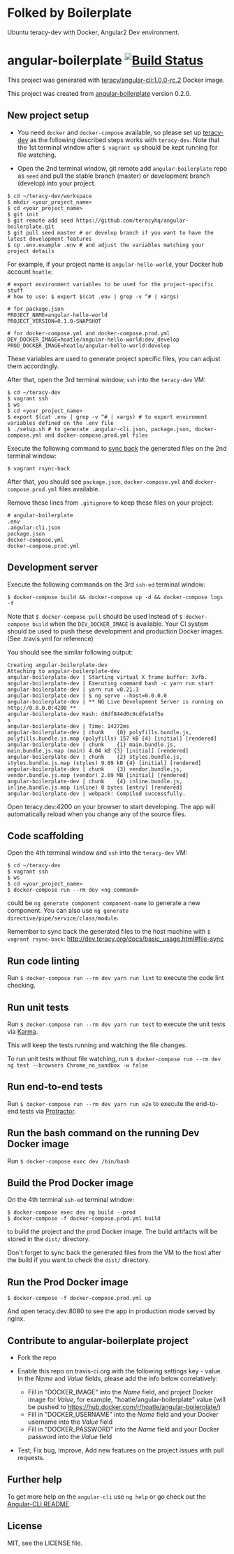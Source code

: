# Folked by Boilerplate

Ubuntu teracy-dev with Docker, Angular2 Dev environment.

# angular-boilerplate [![Build Status](https://travis-ci.org/teracyhq/angular-boilerplate.svg?branch=develop)](https://travis-ci.org/teracyhq/angular-boilerplate)

This project was generated with
[teracy/angular-cli:1.0.0-rc.2](https://hub.docker.com/r/teracy/angular-cli/) Docker image.

This project was created from [angular-boilerplate](https://github.com/teracyhq/angular-boilerplate)
version 0.2.0.

## New project setup

- You need `docker` and `docker-compose` available, so please set up
  [teracy-dev](http://dev.teracy.org/docs/getting_started.html) as the following described
  steps works with `teracy-dev`. Note that the 1st terminal window after `$ vagrant up` should be
  kept running for file watching.

- Open the 2nd terminal window, git remote add `angular-boilerplate` repo as `seed` and pull the
  stable branch (master) or development branch (develop) into your project.

```
$ cd ~/teracy-dev/workspace
$ mkdir <your_project_name>
$ cd <your_project_name>
$ git init
$ git remote add seed https://github.com/teracyhq/angular-boilerplate.git
$ git pull seed master # or develop branch if you want to have the latest development features
$ cp .env.example .env # and adjust the variables matching your project details
```

For example, if your project name is `angular-hello-world`, your Docker hub account `hoatle`:

```
# export environment variables to be used for the project-specific stuff
# how to use: $ export $(cat .env | grep -v ^# | xargs)

# for package.json
PROJECT_NAME=angular-hello-world
PROJECT_VERSION=0.1.0-SNAPSHOT

# for docker-compose.yml and docker-compose.prod.yml
DEV_DOCKER_IMAGE=hoatle/angular-hello-world:dev_develop
PROD_DOCKER_IMAGE=hoatle/angular-hello-world:develop
```

These variables are used to generate project specific files, you can adjust them accordingly.


After that, open the 3rd terminal window, `ssh` into the `teracy-dev` VM:

```
$ cd ~/teracy-dev
$ vagrant ssh
$ ws
$ cd <your_project_name>
$ export $(cat .env | grep -v ^# | xargs) # to export enviroment variables defined on the .env file
$ ./setup.sh # to generate .angular-cli.json, package.json, docker-compose.yml and docker-compose.prod.yml files
```

Execute the following command to
[sync back](http://dev.teracy.org/docs/develop/basic_usage.html#file-sync) the generated files on
the 2nd terminal window:

```
$ vagrant rsync-back
```

After that, you should see `package.json`, `docker-compose.yml` and `docker-compose.prod.yml` files
available.

Remove these lines from `.gitignore` to keep these files on your project:

```
# angular-boilerplate
.env
.angular-cli.json
package.json
docker-compose.yml
docker-compose.prod.yml
```

## Development server

Execute the following commands on the 3rd `ssh-ed` terminal window:

```
$ docker-compose build && docker-compose up -d && docker-compose logs -f
```

Note that `$ docker-compose pull` should be used instead of `$ docker-compose build` when the
`DEV_DOCKER_IMAGE` is available. Your CI system should be used to push these development and production
Docker images. (See .travis.yml for reference)

You should see the similar following output:

```
Creating angular-boilerplate-dev
Attaching to angular-boilerplate-dev
angular-boilerplate-dev | Starting virtual X frame buffer: Xvfb.
angular-boilerplate-dev | Executing command bash -c yarn run start
angular-boilerplate-dev | yarn run v0.21.3
angular-boilerplate-dev | $ ng serve --host=0.0.0.0 
angular-boilerplate-dev | ** NG Live Development Server is running on http://0.0.0.0:4200 **
angular-boilerplate-dev Hash: d8df844d0c9cdfe14f5e                                                               s
angular-boilerplate-dev | Time: 14272ms
angular-boilerplate-dev | chunk    {0} polyfills.bundle.js, polyfills.bundle.js.map (polyfills) 157 kB {4} [initial] [rendered]
angular-boilerplate-dev | chunk    {1} main.bundle.js, main.bundle.js.map (main) 4.04 kB {3} [initial] [rendered]
angular-boilerplate-dev | chunk    {2} styles.bundle.js, styles.bundle.js.map (styles) 9.89 kB {4} [initial] [rendered]
angular-boilerplate-dev | chunk    {3} vendor.bundle.js, vendor.bundle.js.map (vendor) 2.69 MB [initial] [rendered]
angular-boilerplate-dev | chunk    {4} inline.bundle.js, inline.bundle.js.map (inline) 0 bytes [entry] [rendered]
angular-boilerplate-dev | webpack: Compiled successfully.
```

Open teracy.dev:4200 on your browser to start developing. The app will automatically reload
when you change any of the source files.


## Code scaffolding

Open the 4th terminal window and `ssh` into the `teracy-dev` VM:

```
$ cd ~/teracy-dev
$ vagrant ssh
$ ws
$ cd <your_project_name>
$ docker-compose run --rm dev <ng command>
```

<ng command> could be `ng generate component component-name` to generate a new component. You can
also use `ng generate directive/pipe/service/class/module`.

Remember to sync back the generated files to the host machine with `$ vagrant rsync-back`:
http://dev.teracy.org/docs/basic_usage.html#file-sync

## Run code linting

Run `$ docker-compose run --rm dev yarn run lint` to execute the code lint checking.

## Run unit tests

Run `$ docker-compose run --rm dev yarn run test` to execute the unit tests via [Karma](https://karma-runner.github.io).

This will keep the tests running and watching the file changes.

To run unit tests without file watching, run `$ docker-compose run --rm dev ng test --browsers Chrome_no_sandbox -w false`

## Run end-to-end tests

Run `$ docker-compose run --rm dev yarn run e2e` to execute the end-to-end tests via [Protractor](http://www.protractortest.org/).

## Run the bash command on the running Dev Docker image

Run `$ docker-compose exec dev /bin/bash`


## Build the Prod Docker image

On the 4th terminal `ssh-ed` terminal window:

```
$ docker-compose exec dev ng build --prod
$ docker-compose -f docker-compose.prod.yml build
```

to build the project and the prod Docker image. The build artifacts will be stored in the `dist/`
directory.

Don't forget to sync back the generated files from the VM to the host after the build if you want
to check the `dist/` directory.

## Run the Prod Docker image

```
$ docker-compose -f docker-compose.prod.yml up
```

And open teracy.dev:8080 to see the app in production mode served by nginx.


## Contribute to angular-boilerplate project

- Fork the repo

- Enable this repo on travis-ci.org with the following settings key - value.
  In the *Name* and *Value* fields, please add the info below correlatively: 
  + Fill in "DOCKER_IMAGE" into the *Name* field, and project Docker image for *Value*, for example, "hoatle/angular-boilerplate" value (will be pushed to https://hub.docker.com/r/hoatle/angular-boilerplate/)
  + Fill in "DOCKER_USERNAME" into the *Name* field and your Docker username into the *Value* field
  + Fill in "DOCKER_PASSWORD" into the *Name* field and your Docker password into the *Value* field

- Test, Fix bug, Improve, Add new features on the project issues with pull requests.

## Further help

To get more help on the `angular-cli` use `ng help` or go check out the
[Angular-CLI README](https://github.com/angular/angular-cli/blob/master/README.md).

## License

MIT, see the LICENSE file.
